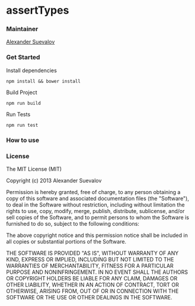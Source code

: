 assertTypes
===

### Maintainer

[Alexander Suevalov](https://github.com/suevalov)

### Get Started

Install dependencies

`npm install && bower install`

Build Project

`npm run build`

Run Tests

`npm run test`

### How to use

### License

The MIT License (MIT)

Copyright (c) 2013 Alexander Suevalov

Permission is hereby granted, free of charge, to any person obtaining a copy of
this software and associated documentation files (the "Software"), to deal in
the Software without restriction, including without limitation the rights to
use, copy, modify, merge, publish, distribute, sublicense, and/or sell copies of
the Software, and to permit persons to whom the Software is furnished to do so,
subject to the following conditions:

The above copyright notice and this permission notice shall be included in all
copies or substantial portions of the Software.

THE SOFTWARE IS PROVIDED "AS IS", WITHOUT WARRANTY OF ANY KIND, EXPRESS OR
IMPLIED, INCLUDING BUT NOT LIMITED TO THE WARRANTIES OF MERCHANTABILITY, FITNESS
FOR A PARTICULAR PURPOSE AND NONINFRINGEMENT. IN NO EVENT SHALL THE AUTHORS OR
COPYRIGHT HOLDERS BE LIABLE FOR ANY CLAIM, DAMAGES OR OTHER LIABILITY, WHETHER
IN AN ACTION OF CONTRACT, TORT OR OTHERWISE, ARISING FROM, OUT OF OR IN
CONNECTION WITH THE SOFTWARE OR THE USE OR OTHER DEALINGS IN THE SOFTWARE.
